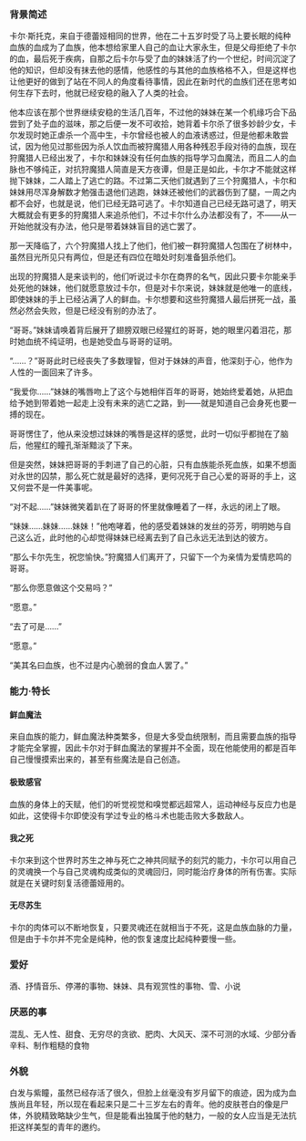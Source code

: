 ### 背景简述

卡尔·斯托克，来自于德蕾娅相同的世界，他在二十五岁时受了马上要长眠的纯种血族的血成为了血族，他本想给家里人自己的血让大家永生，但是父母拒绝了卡尔的血，最后死于疾病，自那之后卡尔与受了血的妹妹活了约一个世纪，时间沉淀了他的知识，但却没有抹去他的感情，他感性的与其他的血族格格不入，但是这样也让他更好的做到了站在不同人的角度看待事情，因此在新时代的血族们还在思考如何生存下去时，他就已经安稳的融入了人类的社会。

他本应该在那个世界继续安稳的生活几百年，不过他的妹妹在某一个机缘巧合下品尝到了处子血的滋味，那之后便一发不可收拾，她背着卡尔杀了很多妙龄少女，卡尔发现时她正虐杀一个高中生，卡尔曾经也被人的血液诱惑过，但是他都未敢尝试，因为他见过那些因为杀人饮血而被狩魔猎人用各种残忍手段对待的血族，现在狩魔猎人已经出发了，卡尔和妹妹没有任何血族的指导学习血魔法，而且二人的血脉也不够纯正，对抗狩魔猎人简直是天方夜谭，但是正是如此，卡尔才不能就这样抛下妹妹，二人踏上了逃亡的路。不过第二天他们就遇到了三个狩魔猎人，卡尔和妹妹用尽浑身解数才勉强击退他们逃跑，妹妹还被他们的武器伤到了腿，一周之内都不会好，也就是说，他们已经无路可逃了。卡尔知道自己已经无路可退了，明天大概就会有更多的狩魔猎人来追杀他们，不过卡尔什么办法都没有了，不——从一开始他就没有办法，他只是带着妹妹盲目的逃亡罢了。

那一天降临了，六个狩魔猎人找上了他们，他们被一群狩魔猎人包围在了树林中，虽然目光所见只有两位，但是还有四位在暗处时刻准备狙杀他们。

出现的狩魔猎人是来谈判的，他们听说过卡尔在商界的名气，因此只要卡尔能亲手处死他的妹妹，他们就愿意放过卡尔，但是对卡尔来说，妹妹就是他唯一的底线，即使妹妹的手上已经沾满了人的鲜血。卡尔想要和这些狩魔猎人最后拼死一战，虽然必然会失败，但是已经没有别的办法了。

“哥哥。”妹妹请唤着背后展开了翅膀双眼已经猩红的哥哥，她的眼里闪着泪花，那时她血统不纯证明，也是她受血与哥哥的证明。

“……？”哥哥此时已经丧失了多数理智，但对于妹妹的声音，他深刻于心，他作为人性的一面回来了许多。

“我爱你……”妹妹的嘴唇吻上了这个与她相伴百年的哥哥，她始终爱着她，从把血给予她到带着她一起走上没有未来的逃亡之路，到——就是知道自己会身死也要一搏的现在。

哥哥愣住了，他从来没想过妹妹的嘴唇是这样的感觉，此时一切似乎都抛在了脑后，他猩红的瞳孔渐渐黯淡了下来。

但是突然，妹妹把哥哥的手刺进了自己的心脏，只有血族能杀死血族，如果不想面对永世的囚禁，那么死亡就是最好的选择，更何况死于自己心爱的哥哥的手上，这又何尝不是一件美事呢。

“对不起……”妹妹微笑着趴在了哥哥的怀里就像睡着了一样，永远的闭上了眼。

“妹妹……妹妹……妹妹！”他咆哮着，他的感受着妹妹的发丝的芬芳，明明她与自己这么近，此时他的心却觉得妹妹已经离去到了自己永远无法到达的彼方。

“那么卡尔先生，祝您愉快。”狩魔猎人们离开了，只留下一个为亲情为爱情悲鸣的哥哥。

“那么你愿意做这个交易吗？”

“愿意。”

“去了可是……”

“愿意。”

“美其名曰血族，也不过是内心脆弱的食血人罢了。”

### 能力·特长

#### 鲜血魔法

来自血族的能力，鲜血魔法种类繁多，但是大多受血统限制，而且需要血族的指导才能完全掌握，因此卡尔对于鲜血魔法的掌握并不全面，现在他能使用的都是百年自己慢慢摸索出来的，甚至有些魔法是自己创造。

#### 极致感官

血族的身体上的天赋，他们的听觉视觉和嗅觉都远超常人，运动神经与反应力也是如此，这使得卡尔即使没有学过专业的格斗术也能击败大多数敌人。

#### 我之死

卡尔来到这个世界时苏生之神与死亡之神共同赋予的刻咒的能力，卡尔可以用自己的灵魂换一个与自己灵魂构成类似的灵魂回归，同时能治疗身体的所有伤害。实际就是在关键时刻复活德蕾娅用的。

#### 无尽苏生

卡尔的肉体可以不断地恢复，只要灵魂还在就相当于不死，这是血族血脉的力量，但是由于卡尔并不完全是纯种，他的恢复速度比起纯种要慢一些。

### 爱好

酒、抒情音乐、停滞的事物、妹妹、具有观赏性的事物、雪、小说

### 厌恶的事

混乱、无人性、甜食、无穷尽的贪欲、肥肉、大风天、深不可测的水域、少部分香辛料、制作粗糙的食物

### 外貌

白发与紫瞳，虽然已经存活了很久，但脸上丝毫没有岁月留下的痕迹，因为成为血族尚且年轻，所以现在看起来只是二十三岁左右的青年。他的皮肤苍白的像是尸体，外貌精致略缺少生气，但是能看出独属于他的魅力，一般的女人应当是无法抗拒这样美型的青年的邀约。

  

